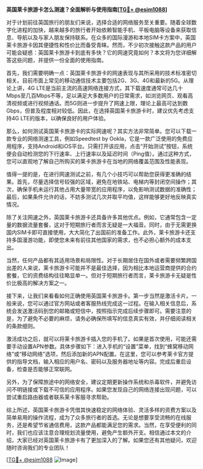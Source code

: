 **英国莱卡旅游卡怎么测速？全面解析与使用指南[[TG💪+ @esim1088](https://t.me/s/esim1088)]**

对于计划前往英国旅行的朋友们来说，选择合适的网络服务至关重要。随着全球数字化进程的加快，越来越多的旅行者开始依赖智能手机、平板电脑等设备来获取信息、导航以及与家人朋友保持联系。在众多的国际漫游和本地SIM卡方案中，英国莱卡旅游卡因其便捷性和性价比而备受青睐。然而，不少初次接触这款产品的用户可能会疑惑：英国莱卡旅游卡到底有多快？它的网速究竟如何？本文将为您详细解答这些问题，并提供一份全面的使用指南。

首先，我们需要明确一点：英国莱卡旅游卡的网速表现与其所采用的技术标准密切相关。目前市面上常见的移动通信技术主要包括2G、3G、4G和最新的5G。从理论上讲，4G LTE是当前主流的高速网络连接方式，其下载速度通常可达几十Mbps至几百Mbps不等，足以满足大多数用户的日常需求，如浏览网页、观看高清视频或进行视频通话。而5G则进一步提升了网速上限，理论上最高可达到数Gbps，但普及程度相对较低。因此，在选择英国莱卡旅游卡时，建议优先考虑支持4G LTE的版本，以确保良好的用户体验。

那么，如何测试英国莱卡旅游卡的实际网速呢？其实方法非常简单。您可以下载一款专业的网络测速工具，例如Speedtest by Ookla，它是一款广泛使用的免费应用程序，支持Android和iOS平台。只需打开该应用，点击“开始测试”按钮，系统便会自动检测您的下行速率、上行速率以及延迟时间（Ping值）。通过这种方式，您可以直观地了解自己所购买的莱卡旅游卡在当地的网络覆盖范围及性能表现。

值得一提的是，在进行网速测试之前，有几个小技巧可以帮助您获得更准确的结果。首先，尽量选择信号较强的区域，避免在地铁站、电梯内等封闭空间操作；其次，确保手机未运行其他占用大量带宽的应用程序，以免影响测试数据的准确性；最后，如果条件允许的话，不妨多测试几次并取平均值，这样能够更好地反映真实情况。

除了关注网速之外，英国莱卡旅游卡还具备许多其他优点。例如，它通常包含一定量的数据流量套餐，这对于短期旅行者而言无疑是一大福音。同时，由于无需更换国内SIM卡即可直接使用，大大简化了出国前的准备工作。此外，莱卡旅游卡还支持多国漫游功能，即使您未来有前往其他国家的需求，也不必担心额外的成本支出。

当然，任何产品都有其适用场景和局限性。对于长期居住在国外或者需要频繁跨国出差的人来说，莱卡旅游卡可能并不是最佳选择，因为相比本地运营商提供的合约套餐，它的资费结构往往略显单一。但对于短期旅行者而言，莱卡旅游卡无疑是性价比极高的解决方案之一。

接下来，让我们来看看如何正确使用英国莱卡旅游卡。第一步当然是激活卡片。一般来说，您可以通过官方网站或者客服热线完成这一过程。在输入相关信息后，系统会发送激活码到您的邮箱或短信中，按照指示完成后续步骤即可。需要注意的是，为了避免不必要的麻烦，请务必确保所填写的信息真实有效，并仔细阅读相关的条款细则。

激活成功之后，就可以将莱卡旅游卡插入您的手机了。如果是首次使用，可能还需要手动设置APN参数。具体步骤如下：进入手机的“设置”菜单，找到“蜂窝移动网络”或“移动网络”选项，然后添加新的APN配置。在这里，您可以参考莱卡官方提供的指导文档，输入相应的用户名、密码以及服务器地址等内容。完成后重启设备，检查是否能够正常联网。

另外，为了保障旅途中的网络安全，建议定期更新操作系统和杀毒软件，并避免访问不明链接或下载不可信的应用程序。如果您发现自己的网络连接出现问题，可以尝试重启路由器或者联系莱卡客服寻求帮助。

综上所述，英国莱卡旅游卡凭借其快速稳定的网络体验、灵活多样的资费方案以及简单易用的操作流程，成为了众多旅行者的首选。无论是想要享受流畅的在线服务，还是希望节省通信费用，这款产品都能满足您的需求。当然，在享受便利的同时，我们也应该注意合理规划流量使用，避免产生额外开支。相信通过本文的介绍，大家已经对英国莱卡旅游卡有了更加深入的了解。如果您还有其他疑问，欢迎随时咨询我们的专业团队！

[[TG💪+ @esim1088](https://t.me/s/esim1088) ![Image](https://i.postimg.cc/4NQfJmqS/Snipaste-2025-05-13-00-14-12.png)]